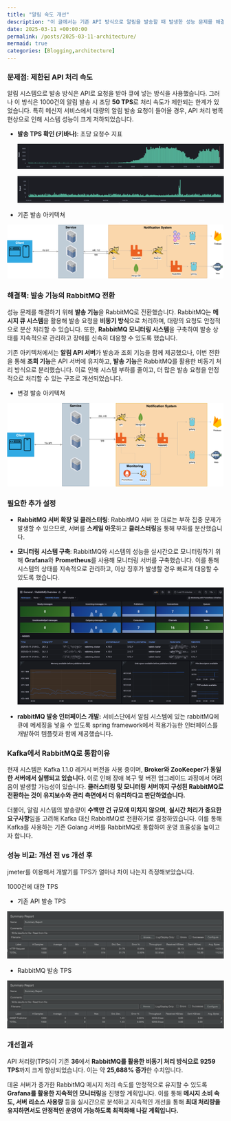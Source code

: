 ```yaml
---
title: "알림 속도 개선"
description: "이 글에서는 기존 API 방식으로 알림을 발송할 때 발생한 성능 문제를 해결하기 위해, 발송 기능을 RabbitMQ로 전환한 이유에 대해 설명합니다."
date: 2025-03-11 +00:00:00
permalink: /posts/2025-03-11-architecture/
mermaid: true
categories: [Blogging,architecture]
---
```


### 문제점: 제한된 API 처리 속도

알림 시스템으로 발송 방식은 API로 요청을 받아 큐에 넣는 방식을 사용했습니다. 그러나 이 방식은 1000건의 알림 발송 시 초당 **50 TPS**로 처리 속도가 제한되는 한계가 있었습니다. 특히 메신저 서비스에서 대량의 알림 발송 요청이 들어올 경우, API 처리 병목 현상으로 인해 시스템 성능이 크게 저하되었습니다.

- **발송 TPS 확인 (키바나)**: 초당 요청수 지표

  ![스크린샷 2024-09-05 오후 2.37.48.png](/assets/img/architecture/2025-03-11-architecture-01.png)

  ![스크린샷 2024-09-05 오후 2.37.31.png](/assets/img/architecture/2025-03-11-architecture-02.png)


- 기존 발송 아키텍쳐

![notification-Page-1.drawio (5).png](/assets/img/architecture/2025-03-11-architecture-03.png)
### 해결책: 발송 기능의 RabbitMQ 전환

성능 문제를 해결하기 위해 **발송 기능**을 RabbitMQ로 전환했습니다. RabbitMQ는 **메시지 큐 시스템**을 활용해 발송 요청을 **비동기 방식**으로 처리하며, 대량의 요청도 안정적으로 분산 처리할 수 있습니다. 또한, **RabbitMQ 모니터링 시스템**을 구축하여 발송 상태를 지속적으로 관리하고 장애를 신속히 대응할 수 있도록 했습니다.

기존 아키텍처에서는 **알림 API 서버**가 발송과 조회 기능을 함께 제공했으나, 이번 전환을 통해 **조회 기능**은 API 서버에 유지하고, **발송 기능**은 RabbitMQ를 활용한 비동기 처리 방식으로 분리했습니다. 이로 인해 시스템 부하를 줄이고, 더 많은 발송 요청을 안정적으로 처리할 수 있는 구조로 개선되었습니다.

- 변경 발송 아키텍쳐

![notification-Page-1의 복사본.drawio (11).png](/assets/img/architecture/2025-03-11-architecture-04.png)

### 필요한 추가 설정

- **RabbitMQ 서버 확장 및 클러스터링**: RabbitMQ 서버 한 대로는 부하 집중 문제가 발생할 수 있으므로, 서버를 **스케일 아웃**하고 **클러스터링**을 통해 부하를 분산했습니다.
- **모니터링 시스템 구축**: RabbitMQ와 시스템의 성능을 실시간으로 모니터링하기 위해 **Grafana**와 **Prometheus**를 사용해 모니터링 서버를 구축했습니다. 이를 통해 시스템의 상태를 지속적으로 관리하고, 이상 징후가 발생할 경우 빠르게 대응할 수 있도록 했습니다.

  ![SCR-20250311-sngr.png](/assets/img/architecture/2025-03-11-architecture-05.png)

- **rabbitMQ 발송 인터페이스 개발:** 서비스단에서 알림 시스템에 있는 rabbitMQ에 큐에 메세징을 넣을 수 있도록 spring framework에서 적용가능한 인터페이스를 개발하여 템플릿과 함께 제공했습니다.

### Kafka에서 RabbitMQ로 통합이유

현재 시스템은 Kafka 1.1.0 레거시 버전을 사용 중이며, **Broker와 ZooKeeper가 동일한 서버에서 실행되고 있습니다.** 이로 인해 장애 복구 및 버전 업그레이드 과정에서 어려움이 발생할 가능성이 있습니다. **클러스터링 및 모니터링 서버까지 구성된 RabbitMQ로 전환하는 것이 유지보수와 관리 측면에서 더 유리하다고 판단하였습니다.**

더불어, 알림 시스템의 발송량이 **수백만 건 규모에 미치지 않으며**, **실시간 처리가 중요한 요구사항**임을 고려해 Kafka 대신 RabbitMQ로 전환하기로 결정하였습니다. 이를 통해 Kafka를 사용하는 기존 Golang 서버를 RabbitMQ로 통합하여 운영 효율성을 높이고자 합니다.

### 성능 비교: 개선 전 vs 개선 후

jmeter를 이용해서 개발기를 TPS가 얼마나 차이 나는지 측정해보았습니다.

1000건에 대한 TPS

- 기존 API 발송 TPS

![스크린샷 2024-12-04 오후 5.40.33.png](/assets/img/architecture/2025-03-11-architecture-06.png)

- RabbitMQ 발송 TPS

![스크린샷 2024-12-04 오후 5.41.06.png](/assets/img/architecture/2025-03-11-architecture-07.png)

### 개선결과

API 처리량(TPS)이 기존 **36**에서 **RabbitMQ를 활용한 비동기 처리 방식으로** **9259 TPS**까지 크게 향상되었습니다. 이는 약 **25,688% 증가**한 수치입니다.

데몬 서버가 증가한 RabbitMQ 메시지 처리 속도를 안정적으로 유지할 수 있도록 **Grafana를 활용한 지속적인 모니터링**을 진행할 계획입니다. 이를 통해 **메시지 소비 속도, 서버 리소스 사용량** 등을 실시간으로 분석하고 지속적인 개선을 통해 **최대 처리량을 유지하면서도 안정적인 운영이 가능하도록 최적화해 나갈 계획입니다.**
